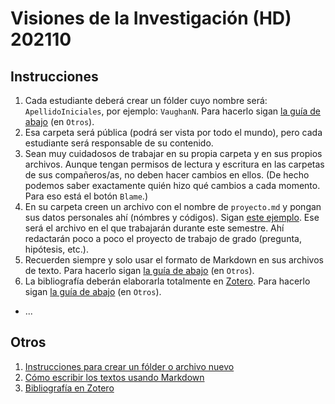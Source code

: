 # Visiones de la Investigación (HD) 202110

## Instrucciones

1. Cada estudiante deberá crear un fólder cuyo nombre será: `ApellidoIniciales`, por ejemplo: `VaughanN`. Para hacerlo sigan [la guía de abajo](VaughanN/crear-folder-nuevo.md) (en `Otros`).
2. Esa carpeta será pública (podrá ser vista por todo el mundo), pero cada estudiante será responsable de su contenido.
3. Sean muy cuidadosos de trabajar en su propia carpeta y en sus propios archivos. Aunque tengan permisos de lectura y escritura en las carpetas de sus compañeros/as, no deben hacer cambios en ellos. (De hecho podemos saber exactamente quién hizo qué cambios a cada momento. Para eso está el botón `Blame`.)
4. En su carpeta creen un archivo con el nombre de `proyecto.md` y pongan sus datos personales ahí (nómbres y códigos). Sigan [este ejemplo](VaughanN/proyecto.md). Ese será el archivo en el que trabajarán durante este semestre. Ahí redactarán poco a poco el proyecto de trabajo de grado (pregunta, hipótesis, etc.).
5. Recuerden siempre y solo usar el formato de Markdown en sus archivos de texto. Para hacerlo sigan [la guía de abajo](VaughanN/instrucciones-textos.md) (en `Otros`).
6. La bibliografía deberán elaborarla totalmente en [Zotero](https://www.zotero.org). Para hacerlo sigan [la guía de abajo](VaughanN/zotero.md) (en `Otros`).
- ...

## Otros

1. [Instrucciones para crear un fólder o archivo nuevo](VaughanN/crear-folder-nuevo.md)
2. [Cómo escribir los textos usando Markdown](VaughanN/instrucciones-textos.md)
3. [Bibliografía en Zotero](VaughanN/zotero.md)

